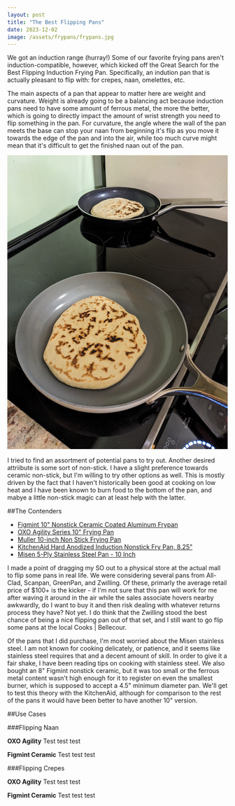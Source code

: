 ```yaml
---
layout: post
title: "The Best Flipping Pans"
date: 2023-12-02
image: /assets/frypans/frypans.jpg
---
```


We got an induction range (hurray!) Some of our favorite frying pans aren't induction-compatible, however, which kicked off the Great Search for the Best Flipping Induction Frying Pan. Specifically, an indution pan that is actually pleasant to flip with: for crepes, naan, omelettes, etc. 

The main aspects of a pan that appear to matter here are weight and curvature. Weight is already going to be a balancing act because induction pans need to have some amount of ferrous metal, the more the better, which is going to directly impact the amount of wrist strength you need to flip something in the pan. For curvature, the angle where the wall of the pan meets the base can stop your naan from beginning it's flip as you move it towards the edge of the pan and into the air, while too much curve might mean that it's difficult to get the finished naan out of the pan.

<img src="/assets/frypans/frypans.jpg" alt="Testing out frying pans" class="image-style" />

I tried to find an assortment of potential pans to try out. Another desired attriibute is some sort of non-stick. I have a slight preference towards ceramic non-stick, but I'm willing to try other options as well. This is mostly driven by the fact that I haven't historically been good at cooking on low heat and I have been known to burn food to the bottom of the pan, and mabye a little non-stick magic can at least help with the latter.

##The Contenders
* [Figmint 10" Nonstick Ceramic Coated Aluminum Frypan](https://www.target.com/p/10-34-nonstick-ceramic-coated-aluminum-frypan-sage-green-figmint-8482/-/A-87713707?)
* [OXO Agility Series 10" Frying Pan](https://www.amazon.com/gp/product/B0C43WTDKR/ref=ppx_yo_dt_b_asin_title_o01_s00?ie=UTF8&th=1)
* [Muller 10-inch Non Stick Frying Pan](https://www.amazon.com/gp/product/B08GDR2SZY/ref=ppx_yo_dt_b_asin_title_o01_s01?ie=UTF8&psc=1)
* [KitchenAid Hard Anodized Induction Nonstick Fry Pan, 8.25"](https://www.amazon.com/gp/product/B0BF7S4MD7/ref=ppx_yo_dt_b_asin_title_o01_s01?ie=UTF8&psc=1)
* [Misen 5-Ply Stainless Steel Pan - 10 Inch](https://www.amazon.com/gp/product/B08WRWNGZQ/ref=ppx_yo_dt_b_asin_title_o00_s00?ie=UTF8&th=1)

I made a point of dragging my SO out to a physical store at the actual mall to flip some pans in real life. We were considering several pans from All-Clad, Scanpan, GreenPan, and Zwilling. Of these, primarly the average retail price of $100+ is the kicker - if I'm not sure that this pan will work for me after waving it around in the air while the sales associate hovers nearby awkwardly, do I want to buy it and then risk dealing with whatever returns process they have? Not yet. I do think that the Zwilling stood the best chance of being a nice flipping pan out of that set, and I still want to go flip some pans at the local Cooks \| Bellecour.

Of the pans that I did purchase, I'm most worried about the Misen stainless steel. I am not known for cooking delicately, or patience, and it seems like stainless steel requires that and a decent amount of skill. In order to give it a fair shake, I have been reading tips on cooking with stainless steel. We also bought an 8" Figmint nonstick ceramic, but it was too small or the ferrous metal content wasn't high enough for it to register on even the smallest burner, which is supposed to accept a 4.5" minimum diameter pan. We'll get to test this theory with the KitchenAid, although for comparison to the rest of the pans it would have been better to have another 10" version.


##Use Cases

###Flipping Naan

**OXO Agility**
Test test test

**Figmint Ceramic**
Test test test

###Flipping Crepes

**OXO Agility**
Test test test

**Figmint Ceramic**
Test test test